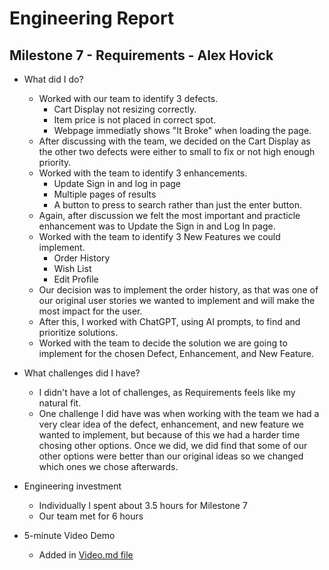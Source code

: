 # Engineering Report

## Milestone 7 - Requirements - Alex Hovick

* What did I do?
    * Worked with our team to identify 3 defects.
        * Cart Display not resizing correctly.
        * Item price is not placed in correct spot.
        * Webpage immediatly shows "It Broke" when loading the page.
    * After discussing with the team, we decided on the Cart Display as the other two defects were either to small to fix or not high enough priority. 
    * Worked with the team to identify 3 enhancements.
        * Update Sign in and log in page
        * Multiple pages of results
        * A button to press to search rather than just the enter button.
    * Again, after discussion we felt the most important and practicle enhancement was to Update the Sign in and Log In page.
    * Worked with the team to identify 3 New Features we could implement.
        * Order History
        * Wish List
        * Edit Profile
    * Our decision was to implement the order history, as that was one of our original user stories we wanted to implement and will make the most impact for the user.
    * After this, I worked with ChatGPT, using AI prompts, to find and prioritize solutions.
    * Worked with the team to decide the solution we are going to implement for the chosen Defect, Enhancement, and New Feature.
    
* What challenges did I have?
    *  I didn't have a lot of challenges, as Requirements feels like my natural fit.
    * One challenge I did have was when working with the team we had a very clear idea of the defect, enhancement, and new feature we wanted to implement, but because of this we had a harder time chosing other options. Once we did, we did find that some of our other options were better than our original ideas so we changed which ones we chose afterwards.
* Engineering investment
    * Individually I spent about 3.5 hours for Milestone 7
    * Our team met for 6 hours
* 5-minute Video Demo
    * Added in [Video.md file](Video.md)